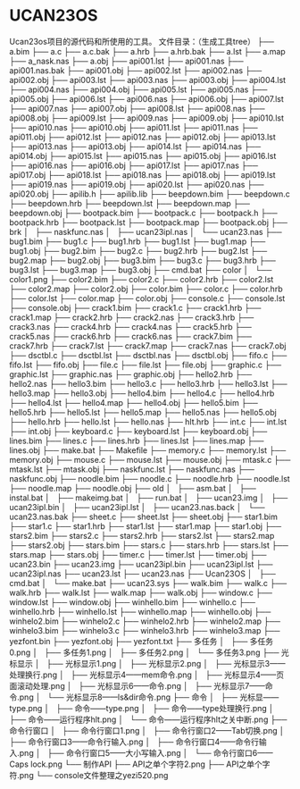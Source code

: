 UCAN23OS
========
Ucan23os项目的源代码和所使用的工具。
文件目录：（生成工具tree）
├── a.bim
├── a.c
├── a.c.bak
├── a.hrb
├── a.hrb.bak
├── a.lst
├── a.map
├── a_nask.nas
├── a.obj
├── api001.lst
├── api001.nas
├── api001.nas.bak
├── api001.obj
├── api002.lst
├── api002.nas
├── api002.obj
├── api003.lst
├── api003.nas
├── api003.obj
├── api004.lst
├── api004.nas
├── api004.obj
├── api005.lst
├── api005.nas
├── api005.obj
├── api006.lst
├── api006.nas
├── api006.obj
├── api007.lst
├── api007.nas
├── api007.obj
├── api008.lst
├── api008.nas
├── api008.obj
├── api009.lst
├── api009.nas
├── api009.obj
├── api010.lst
├── api010.nas
├── api010.obj
├── api011.lst
├── api011.nas
├── api011.obj
├── api012.lst
├── api012.nas
├── api012.obj
├── api013.lst
├── api013.nas
├── api013.obj
├── api014.lst
├── api014.nas
├── api014.obj
├── api015.lst
├── api015.nas
├── api015.obj
├── api016.lst
├── api016.nas
├── api016.obj
├── api017.lst
├── api017.nas
├── api017.obj
├── api018.lst
├── api018.nas
├── api018.obj
├── api019.lst
├── api019.nas
├── api019.obj
├── api020.lst
├── api020.nas
├── api020.obj
├── apilib.h
├── apilib.lib
├── beepdown.bim
├── beepdown.c
├── beepdown.hrb
├── beepdown.lst
├── beepdown.map
├── beepdown.obj
├── bootpack.bim
├── bootpack.c
├── bootpack.h
├── bootpack.hrb
├── bootpack.lst
├── bootpack.map
├── bootpack.obj
├── brk
│   ├── naskfunc.nas
│   ├── ucan23ipl.nas
│   └── ucan23.nas
├── bug1.bim
├── bug1.c
├── bug1.hrb
├── bug1.lst
├── bug1.map
├── bug1.obj
├── bug2.bim
├── bug2.c
├── bug2.hrb
├── bug2.lst
├── bug2.map
├── bug2.obj
├── bug3.bim
├── bug3.c
├── bug3.hrb
├── bug3.lst
├── bug3.map
├── bug3.obj
├── cmd.bat
├── color
│   └── color1.png
├── color2.bim
├── color2.c
├── color2.hrb
├── color2.lst
├── color2.map
├── color2.obj
├── color.bim
├── color.c
├── color.hrb
├── color.lst
├── color.map
├── color.obj
├── console.c
├── console.lst
├── console.obj
├── crack1.bim
├── crack1.c
├── crack1.hrb
├── crack1.map
├── crack2.hrb
├── crack2.nas
├── crack3.hrb
├── crack3.nas
├── crack4.hrb
├── crack4.nas
├── crack5.hrb
├── crack5.nas
├── crack6.hrb
├── crack6.nas
├── crack7.bim
├── crack7.hrb
├── crack7.lst
├── crack7.map
├── crack7.nas
├── crack7.obj
├── dsctbl.c
├── dsctbl.lst
├── dsctbl.nas
├── dsctbl.obj
├── fifo.c
├── fifo.lst
├── fifo.obj
├── file.c
├── file.lst
├── file.obj
├── graphic.c
├── graphic.lst
├── graphic.nas
├── graphic.obj
├── hello2.hrb
├── hello2.nas
├── hello3.bim
├── hello3.c
├── hello3.hrb
├── hello3.lst
├── hello3.map
├── hello3.obj
├── hello4.bim
├── hello4.c
├── hello4.hrb
├── hello4.lst
├── hello4.map
├── hello4.obj
├── hello5.bim
├── hello5.hrb
├── hello5.lst
├── hello5.map
├── hello5.nas
├── hello5.obj
├── hello.hrb
├── hello.lst
├── hello.nas
├── hlt.hrb
├── int.c
├── int.lst
├── int.obj
├── keyboard.c
├── keyboard.lst
├── keyboard.obj
├── lines.bim
├── lines.c
├── lines.hrb
├── lines.lst
├── lines.map
├── lines.obj
├── make.bat
├── Makefile
├── memory.c
├── memory.lst
├── memory.obj
├── mouse.c
├── mouse.lst
├── mouse.obj
├── mtask.c
├── mtask.lst
├── mtask.obj
├── naskfunc.lst
├── naskfunc.nas
├── naskfunc.obj
├── noodle.bim
├── noodle.c
├── noodle.hrb
├── noodle.lst
├── noodle.map
├── noodle.obj
├── old
│   ├── asm.bat
│   ├── instal.bat
│   ├── makeimg.bat
│   ├── run.bat
│   ├── ucan23.img
│   ├── ucan23ipl.bin
│   ├── ucan23ipl.lst
│   ├── ucan23.nas.back
│   └── ucan23.nas.bak
├── sheet.c
├── sheet.lst
├── sheet.obj
├── star1.bim
├── star1.c
├── star1.hrb
├── star1.lst
├── star1.map
├── star1.obj
├── stars2.bim
├── stars2.c
├── stars2.hrb
├── stars2.lst
├── stars2.map
├── stars2.obj
├── stars.bim
├── stars.c
├── stars.hrb
├── stars.lst
├── stars.map
├── stars.obj
├── timer.c
├── timer.lst
├── timer.obj
├── ucan23.bin
├── ucan23.img
├── ucan23ipl.bin
├── ucan23ipl.lst
├── ucan23ipl.nas
├── ucan23.lst
├── ucan23.nas
├── Ucan23OS
│   ├── cmd.bat
│   └── make.bat
├── ucan23.sys
├── walk.bim
├── walk.c
├── walk.hrb
├── walk.lst
├── walk.map
├── walk.obj
├── window.c
├── window.lst
├── window.obj
├── winhello.bim
├── winhello.c
├── winhello.hrb
├── winhello.lst
├── winhello.map
├── winhello.obj
├── winhelo2.bim
├── winhelo2.c
├── winhelo2.hrb
├── winhelo2.map
├── winhelo3.bim
├── winhelo3.c
├── winhelo3.hrb
├── winhelo3.map
├── yezfont.bin
├── yezfont.obj
├── yezfont.txt
├── 多任务
│   ├── 多任务0.png
│   ├── 多任务1.png
│   ├── 多任务2.png
│   └── 多任务3.png
├── 光标显示
│   ├── 光标显示1.png
│   ├── 光标显示2.png
│   ├── 光标显示3——处理换行.png
│   ├── 光标显示4——mem命令.png
│   ├── 光标显示4——页面滚动处理.png
│   ├── 光标显示6——命令.png
│   ├── 光标显示7——命令.png
│   └── 光标显示8——ls&dir命令.png
├── 命令
│   ├── 光标显——type.png
│   ├── 命令——type.png
│   ├── 命令——type处理换行.png
│   ├── 命令——运行程序hlt.png
│   └── 命令——运行程序hlt之关中断.png
├── 命令行窗口
│   ├── 命令行窗口1.png
│   ├── 命令行窗口2——Tab切换.png
│   ├── 命令行窗口3——命令行输入.png
│   ├── 命令行窗口4——命令行输入.png
│   ├── 命令行窗口5——大小写输入.png
│   └── 命令行窗口6——Caps lock.png
└── 制作API
    ├── API之单个字符2.png
    ├── API之单个字符.png
    └── console文件整理之yezi520.png
